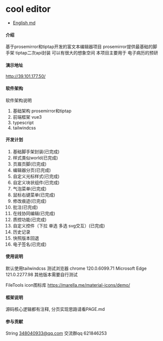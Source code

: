 # cool editor


- [English md](https://github.com/Cassielxd/CassieEditor/blob/main/README-EN.md)
#### 介绍

基于prosemirror和tiptap开发的富文本编辑器项目
prosemirror提供最基础的脚手架
tiptap二次api封装 可以有很大的想象空间
本项目主要用于 电子病历的预研

#### 演示地址

http://39.101.177.50/

#### 软件架构

软件架构说明

1. 基础架构  prosemirror和tiptap
2. 前端框架 vue3
3. typescript
4. tailwindcss

#### 开发计划

1. 基础脚手架封装(已完成)
2. 样式类似world(已完成)
3. 页眉页脚(已完成)
4. 编辑器分页(已完成)
5. 自定义光标样式(已完成)
6. 自定义块状组件(已完成)
7. 气泡菜单(已完成)
8. 鼠标右键菜单(已完成)
9. 修改痕迹(已完成)
10. 批注(已完成)
11. 在线协同编辑(已完成)
12. 质控功能(已完成)
13. 自定义控件（下拉 单选 多选 svg交互）(已完成)
14. 历史记录
15. 快照版本回退
16. 电子签名(已完成)

#### 使用说明
默认使用tailwindcss
测试浏览器 chrome 120.0.6099.71  Microsoft Edge 121.0.2277.98
其他版本需要自行测试

FileTools icon图标库  https://marella.me/material-icons/demo/

#### 框架说明
源码核心逻辑都有注释,
分页实现思路请看PAGE.md


#### 参与贡献

String <348040933@qq.com>
交流群qq 621846253
